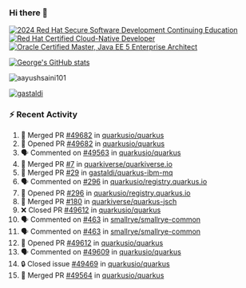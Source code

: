 ### Hi there 👋

<!--START_SECTION:badges-->
[![2024 Red Hat Secure Software Development Continuing Education](https://images.credly.com/size/110x110/images/36a76b78-c5bf-45cf-ac2c-48c3825260c7/blob)](http://www.credly.com/badges/c86e9a17-d2c3-4554-b890-7d0521710eb6 "2024 Red Hat Secure Software Development Continuing Education")
[![Red Hat Certified Cloud-Native Developer](https://images.credly.com/size/110x110/images/12ef4e4e-3d8d-4caf-9ab1-858c5bcb9619/image.png)](http://www.credly.com/badges/b6402e31-0894-48e6-b488-e2e551dcc809 "Red Hat Certified Cloud-Native Developer")
[![Oracle Certified Master, Java EE 5 Enterprise Architect](https://images.credly.com/size/110x110/images/1fa3549c-674c-4779-b3d6-d7d64eac2c23/Oracle-Certification-badge_OC-Master.png)](http://www.credly.com/badges/2565574e-b81d-410e-ab7d-24666ddcbe00 "Oracle Certified Master, Java EE 5 Enterprise Architect")
<!--END_SECTION:badges-->

[![George's GitHub stats](https://github-readme-stats.vercel.app/api?username=gastaldi&show=reviews,prs_merged&hide=contribs,prs&theme=transparent&show_icons=true)](https://github.com/anuraghazra/github-readme-stats)

<p align="left"> <img src="https://komarev.com/ghpvc/?username=gastaldi&label=Profile%20views&color=0e75b6&style=for-the-badge" alt="aayushsaini101" /> </p>

<p align="left"> <a href="https://github.com/ryo-ma/github-profile-trophy"><img src="https://github-profile-trophy.vercel.app/?username=gastaldi" alt="gastaldi" /></a> </p>

### :zap: Recent Activity

<!--START_SECTION:activity-->
1. 🎉 Merged PR [#49682](https://github.com/quarkusio/quarkus/pull/49682) in [quarkusio/quarkus](https://github.com/quarkusio/quarkus)
2. 💪 Opened PR [#49682](https://github.com/quarkusio/quarkus/pull/49682) in [quarkusio/quarkus](https://github.com/quarkusio/quarkus)
3. 🗣 Commented on [#49563](https://github.com/quarkusio/quarkus/issues/49563#issuecomment-3216009212) in [quarkusio/quarkus](https://github.com/quarkusio/quarkus)
4. 🎉 Merged PR [#7](https://github.com/quarkiverse/quarkiverse.io/pull/7) in [quarkiverse/quarkiverse.io](https://github.com/quarkiverse/quarkiverse.io)
5. 🎉 Merged PR [#29](https://github.com/gastaldi/quarkus-ibm-mq/pull/29) in [gastaldi/quarkus-ibm-mq](https://github.com/gastaldi/quarkus-ibm-mq)
6. 🗣 Commented on [#296](https://github.com/quarkusio/registry.quarkus.io/pull/296#issuecomment-3208473739) in [quarkusio/registry.quarkus.io](https://github.com/quarkusio/registry.quarkus.io)
7. 💪 Opened PR [#296](https://github.com/quarkusio/registry.quarkus.io/pull/296) in [quarkusio/registry.quarkus.io](https://github.com/quarkusio/registry.quarkus.io)
8. 🎉 Merged PR [#180](https://github.com/quarkiverse/quarkus-jsch/pull/180) in [quarkiverse/quarkus-jsch](https://github.com/quarkiverse/quarkus-jsch)
9. ❌ Closed PR [#49612](https://github.com/quarkusio/quarkus/pull/49612) in [quarkusio/quarkus](https://github.com/quarkusio/quarkus)
10. 🗣 Commented on [#463](https://github.com/smallrye/smallrye-common/issues/463#issuecomment-3201815166) in [smallrye/smallrye-common](https://github.com/smallrye/smallrye-common)
11. 🗣 Commented on [#463](https://github.com/smallrye/smallrye-common/issues/463#issuecomment-3201283143) in [smallrye/smallrye-common](https://github.com/smallrye/smallrye-common)
12. 💪 Opened PR [#49612](https://github.com/quarkusio/quarkus/pull/49612) in [quarkusio/quarkus](https://github.com/quarkusio/quarkus)
13. 🗣 Commented on [#49609](https://github.com/quarkusio/quarkus/pull/49609#issuecomment-3200785511) in [quarkusio/quarkus](https://github.com/quarkusio/quarkus)
14. 🔒 Closed issue [#49469](https://github.com/quarkusio/quarkus/issues/49469) in [quarkusio/quarkus](https://github.com/quarkusio/quarkus)
15. 🎉 Merged PR [#49564](https://github.com/quarkusio/quarkus/pull/49564) in [quarkusio/quarkus](https://github.com/quarkusio/quarkus)
<!--END_SECTION:activity-->

